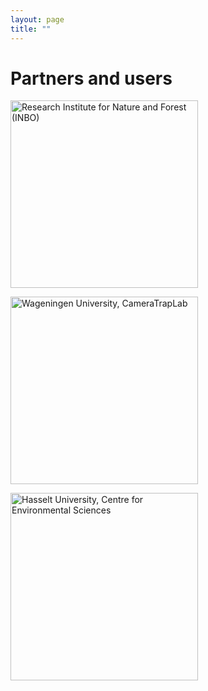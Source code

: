 ```yaml
---
layout: page
title: ""
---
```


# Partners and users 

<a href="http://www.inbo.be/en"><img src="https://www.inbo.be/sites/all/themes/bootstrap_inbo/img/inbo/logo_nl.png" class="align-left" alt="Research Institute for Nature and Forest (INBO)" width="300"></a>  

<a href="http://cameratraplab.org/"><img src="https://www.wur.nl/upload/58340fb4-e33a-4d0b-af17-8d596fa93663_WUR_RGB_standard.png" class="align-left" alt="Wageningen University, CameraTrapLab" width="300"></a>  

<a href="https://www.uhasselt.be/CMK-en"><img src="https://www.uhasselt.be/images/logos/instituten/2017/CMK-groen-blok-eng.png" class="align-left" alt="Hasselt University, Centre for Environmental Sciences" width="300"></a>

